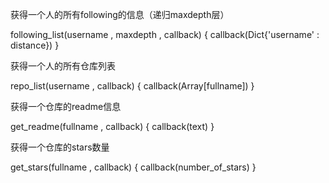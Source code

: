 获得一个人的所有following的信息（递归maxdepth层）

following_list(username , maxdepth , callback)
{
	callback(Dict{'username' : distance})
}

获得一个人的所有仓库列表

repo_list(username , callback)
{
	callback(Array[fullname])
}

获得一个仓库的readme信息

get_readme(fullname , callback)
{
	callback(text)
}

获得一个仓库的stars数量

get_stars(fullname , callback)
{
	callback(number_of_stars)
}
